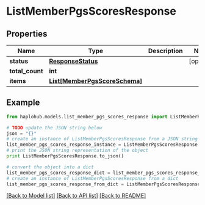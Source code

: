 # ListMemberPgsScoresResponse


## Properties
Name | Type | Description | Notes
------------ | ------------- | ------------- | -------------
**status** | [**ResponseStatus**](ResponseStatus.md) |  | [optional] 
**total_count** | **int** |  | 
**items** | [**List[MemberPgsScoreSchema]**](MemberPgsScoreSchema.md) |  | 

## Example

```python
from haplohub.models.list_member_pgs_scores_response import ListMemberPgsScoresResponse

# TODO update the JSON string below
json = "{}"
# create an instance of ListMemberPgsScoresResponse from a JSON string
list_member_pgs_scores_response_instance = ListMemberPgsScoresResponse.from_json(json)
# print the JSON string representation of the object
print ListMemberPgsScoresResponse.to_json()

# convert the object into a dict
list_member_pgs_scores_response_dict = list_member_pgs_scores_response_instance.to_dict()
# create an instance of ListMemberPgsScoresResponse from a dict
list_member_pgs_scores_response_from_dict = ListMemberPgsScoresResponse.from_dict(list_member_pgs_scores_response_dict)
```
[[Back to Model list]](../README.md#documentation-for-models) [[Back to API list]](../README.md#documentation-for-api-endpoints) [[Back to README]](../README.md)


